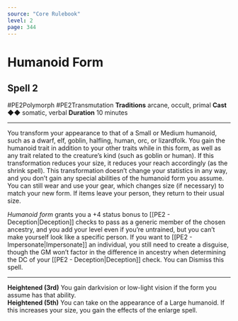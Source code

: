 ```yaml
---
source: "Core Rulebook"
level: 2
page: 344
---
```


# Humanoid Form
## Spell 2
#PE2Polymorph #PE2Transmutation 
**Traditions** arcane, occult, primal
**Cast** ◆◆ somatic, verbal
**Duration** 10 minutes

-----
You transform your appearance to that of a Small or Medium humanoid, such as a dwarf, elf, goblin, halfling, human, orc, or lizardfolk. You gain the humanoid trait in addition to your other traits while in this form, as well as any trait related to the creature’s kind (such as goblin or human). If this transformation reduces your size, it reduces your reach accordingly (as the shrink spell). This transformation doesn’t change your statistics in any way, and you don’t gain any special abilities of the humanoid form you assume. You can still wear and use your gear, which changes size (if necessary) to match your new form. If items leave your person, they return to their usual size.

*Humanoid form* grants you a +4 status bonus to [[PE2 - Deception|Deception]] checks to pass as a generic member of the chosen ancestry, and you add your level even if you’re untrained, but you can’t make yourself look like a specific person. If you want to [[PE2 - Impersonate|Impersonate]] an individual, you still need to create a disguise, though the GM won’t factor in the difference in ancestry when determining the DC of your [[PE2 - Deception|Deception]] check. You can Dismiss this spell. 

---
**Heightened (3rd)** You gain darkvision or low-light vision if the form you assume has that ability.  
**Heightened (5th)** You can take on the appearance of a Large humanoid. If this increases your size, you gain the effects of the enlarge spell.